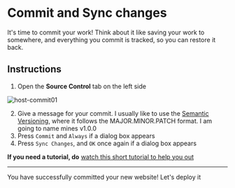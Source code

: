 # Commit and Sync changes
It's time to commit your work! Think about it like saving your work to somewhere, and everything you commit is tracked, so you can restore it back.
## Instructions
1. Open the **Source Control** tab on the left side

![host-commit01](/host-commit01.png)

2. Give a message for your commit. I usually like to use the [Semantic Versioning](https://semver.org/), where it follows the MAJOR.MINOR.PATCH format. I am going to name mines v1.0.0
3. Press `Commit` and `Always` if a dialog box appears
4. Press `Sync Changes`, and `OK` once again if a dialog box appears

**If you need a tutorial, do** [watch this short tutorial to help you out](/host-commit02.mp4)

---
You have successfully committed your new website! Let's deploy it